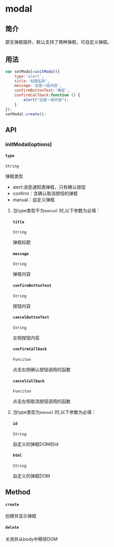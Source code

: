 # modal

## 简介

原生弹框插件，默认支持了两种弹框，可自定义弹框。

## 用法


```javascript
var setModal=initModal({
    type:'alert',
    title:'标题名称',
    message:'这是一段内容',
    confirmButtonText:'确定',
    confirmCallback:function () {
        alert("这是一段内容");
    }
});
setModal.create();
```

##  API

### initModal(options)

#### `type` 

`String`

弹框类型

* alert:消息通知类弹框，只有确认按钮
* confirm：含确认取消按钮的弹框
* manual：自定义弹框

1. 当type类型不为`manual` 时,以下参数为必填：

    #### `title` 

    `String`  

    弹框标题

    #### `message`
    `String` 

    弹框内容

    #### `confirmButtonText`
    `String`

    按钮内容

    #### `cancelButtonText`

    `String`

    左侧按钮内容

    #### `confirmCallback`
    `Funciton`

    点击右侧确认按钮调用的函数

    #### `cancelCallback`
    `Funciton`

    点击左侧取消按钮调用的函数

2. 当type类型为`manual` 时,以下参数为必填：

    #### `id`
    `String`

    自定义的弹框DOM的id

    #### `html`
    `String`

    自定义的弹框DOM

## Method

#### `create`

创建并显示弹框

#### `delete`

关闭并从body中移除DOM








